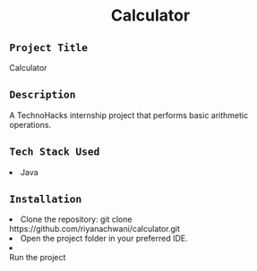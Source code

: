 <h1 align="center">
  <a href="# Content Management Tool"></a>
  Calculator
</h1>

## `Project Title`
Calculator
## `Description`
A TechnoHacks internship project that performs basic arithmetic operations.

## `Tech Stack Used`
<li>Java</li>

## `Installation`
<li>Clone the repository: git clone https://github.com/riyanachwani/calculator.git </li>
<li>Open the project folder in your preferred IDE.</li>
<li></li>Run the project</li>
